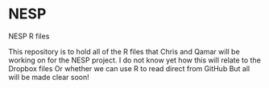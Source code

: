 # NESP
NESP R files

This repository is to hold all of the R files that Chris and Qamar will be working on for the NESP project. 
I do not know yet how this will relate to the Dropbox files
Or whether we can use R to read direct from GitHub
But all will be made clear soon!
